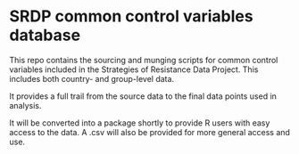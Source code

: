 # SRDP common control variables database

This repo contains the sourcing and munging scripts for common control variables included in the Strategies of Resistance Data Project. This includes both country- and group-level data.

It provides a full trail from the source data to the final data points used in analysis. 

It will be converted into a package shortly to provide R users with easy access to the data. A .csv will also be provided for more general access and use.  